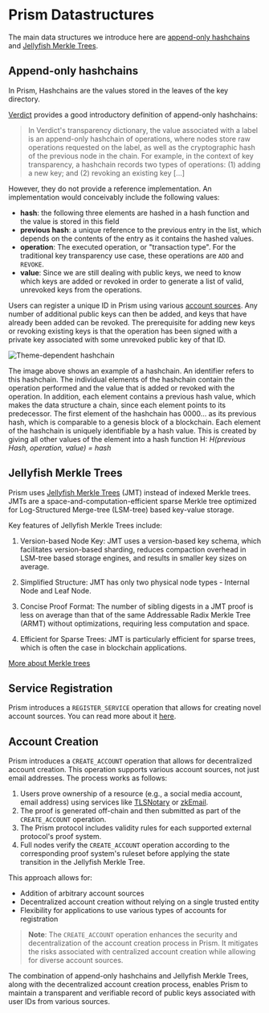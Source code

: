 # Prism Datastructures

The main data structures we introduce here are [append-only hashchains](#append-only-hashchains) and [Jellyfish Merkle Trees](#jellyfish-merkle-trees).

## Append-only hashchains

In Prism, Hashchains are the values stored in the leaves of the key directory.

[Verdict](https://eprint.iacr.org/2021/1263.pdf) provides a good introductory definition of append-only hashchains:

> In Verdict's transparency dictionary, the value associated with a label is an append-only hashchain of operations, where nodes store raw operations requested on the label, as well as the cryptographic hash of the previous node in the chain. For example, in the context of key transparency, a hashchain records two types of operations: (1) adding a new key; and (2) revoking an existing key [...]

However, they do not provide a reference implementation. An implementation would conceivably include the following values:

- **hash**: the following three elements are hashed in a hash function and the value is stored in this field
- **previous hash**: a unique reference to the previous entry in the list, which depends on the contents of the entry as it contains the hashed values.
- **operation**: The executed operation, or "transaction type". For the traditional key transparency use case, these operations are `ADD` and `REVOKE`.
- **value**: Since we are still dealing with public keys, we need to know which keys are added or revoked in order to generate a list of valid, unrevoked keys from the operations.

Users can register a unique ID in Prism using various [account sources](./labels.md). Any number of additional public keys can then be added, and keys that have already been added can be revoked. The prerequisite for adding new keys or revoking existing keys is that the operation has been signed with a private key associated with some unrevoked public key of that ID.

<img class="theme-dependent-image" data-light-src="./img/hashchain_light.png" data-dark-src="./img/hashchain_dark.png" alt="Theme-dependent hashchain">

The image above shows an example of a hashchain. An identifier refers to this hashchain. The individual elements of the hashchain contain the operation performed and the value that is added or revoked with the operation. In addition, each element contains a previous hash value, which makes the data structure a chain, since each element points to its predecessor. The first element of the hashchain has 0000... as its previous hash, which is comparable to a genesis block of a blockchain. Each element of the hashchain is uniquely identifiable by a hash value. This is created by giving all other values of the element into a hash function H: _H(previous Hash, operation, value) = hash_

## Jellyfish Merkle Trees

Prism uses [Jellyfish Merkle Trees](https://developers.diem.com/papers/jellyfish-merkle-tree/2021-01-14.pdf) (JMT) instead of indexed Merkle trees. JMTs are a space-and-computation-efficient sparse Merkle tree optimized for Log-Structured Merge-tree (LSM-tree) based key-value storage.

Key features of Jellyfish Merkle Trees include:

1. Version-based Node Key: JMT uses a version-based key schema, which facilitates version-based sharding, reduces compaction overhead in LSM-tree based storage engines, and results in smaller key sizes on average.

2. Simplified Structure: JMT has only two physical node types - Internal Node and Leaf Node.

3. Concise Proof Format: The number of sibling digests in a JMT proof is less on average than that of the same Addressable Radix Merkle Tree (ARMT) without optimizations, requiring less computation and space.

4. Efficient for Sparse Trees: JMT is particularly efficient for sparse trees, which is often the case in blockchain applications.

[More about Merkle trees](./crypto-intro/merkle-trees.md)

## Service Registration

Prism introduces a `REGISTER_SERVICE` operation that allows for creating novel account sources. You can read more about it [here](./labels.md).

## Account Creation

Prism introduces a `CREATE_ACCOUNT` operation that allows for decentralized account creation. This operation supports various account sources, not just email addresses. The process works as follows:

1. Users prove ownership of a resource (e.g., a social media account, email address) using services like [TLSNotary](https://tlsnotary.org/) or [zkEmail](https://prove.email/).
2. The proof is generated off-chain and then submitted as part of the `CREATE_ACCOUNT` operation.
3. The Prism protocol includes validity rules for each supported external protocol's proof system.
4. Full nodes verify the `CREATE_ACCOUNT` operation according to the corresponding proof system's ruleset before applying the state transition in the Jellyfish Merkle Tree.

This approach allows for:

- Addition of arbitrary account sources
- Decentralized account creation without relying on a single trusted entity
- Flexibility for applications to use various types of accounts for registration

> **Note**: The `CREATE_ACCOUNT` operation enhances the security and decentralization of the account creation process in Prism. It mitigates the risks associated with centralized account creation while allowing for diverse account sources.

The combination of append-only hashchains and Jellyfish Merkle Trees, along with the decentralized account creation process, enables Prism to maintain a transparent and verifiable record of public keys associated with user IDs from various sources.
